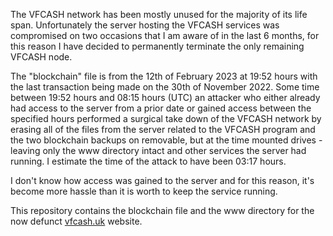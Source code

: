 The VFCASH network has been mostly unused for the majority of its life span. Unfortunately the server hosting the VFCASH services was compromised on two occasions that I am aware of in the last 6 months, for this reason I have decided to permanently terminate the only remaining VFCASH node.

The "blockchain" file is from the 12th of February 2023 at 19:52 hours with the last transaction being made on the 30th of November 2022. Some time between 19:52 hours and 08:15 hours (UTC) an attacker who either already had access to the server from a prior date or gained access between the specified hours performed a surgical take down of the VFCASH network by erasing all of the files from the server related to the VFCASH program and the two blockchain backups on removable, but at the time mounted drives - leaving only the www directory intact and other services the server had running. I estimate the time of the attack to have been 03:17 hours.

I don't know how access was gained to the server and for this reason, it's become more hassle than it is worth to keep the service running.

This repository contains the blockchain file and the www directory for the now defunct [vfcash.uk](https://vfcash.uk) website.
